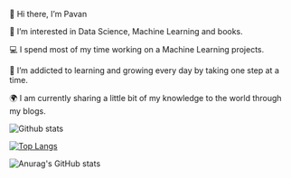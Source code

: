 👋 Hi there, I’m Pavan

👀 I’m interested in Data Science, Machine Learning and books.

💻 I spend most of my time working on a Machine Learning projects.

🌱 I’m addicted to learning and growing every day by taking one step at a time.

🌍 I am currently sharing a little bit of my knowledge to the world through my blogs.



![Github stats](https://github-readme-stats.vercel.app/api?username=KammaPavan&show_icons=true&theme=radical)

[![Top Langs](https://github-readme-stats.vercel.app/api/top-langs/?username=KammaPavan&langs_count=8)](https://github.com/KammaPavan/github-readme-stats)

![Anurag's GitHub stats](https://github-readme-stats.vercel.app/api?username=KammaPavan&show_icons=true&theme=radical)




